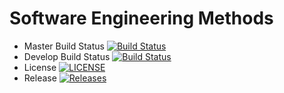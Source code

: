 # Software Engineering Methods

- Master Build Status [![Build Status](https://travis-ci.com/wai4043/sem.svg?branch=master)](https://travis-ci.com/wai4043/sem)
- Develop Build Status [![Build Status](https://travis-ci.com/wai4043/sem.svg?branch=develop)](https://travis-ci.com/wai4043/sem)
- License [![LICENSE](https://img.shields.io/github/license/wai4043/sem.svg?style=flat-square)](https://github.com/wai4043/sem/blob/master/LICENSE)
- Release [![Releases](https://img.shields.io/github/release/wai4043/sem/all.svg?style=flat-square)](https://github.com/wai4043/sem/releases)